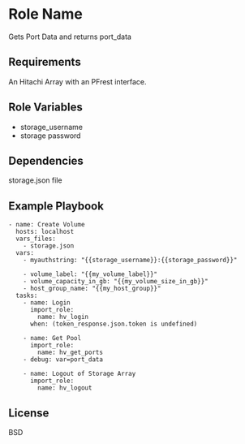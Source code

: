 Role Name
=========

Gets Port Data and returns port_data

Requirements
------------

An Hitachi Array with an PFrest interface.

Role Variables
--------------
* storage_username
* storage password


Dependencies
------------

storage.json file

Example Playbook
----------------

    - name: Create Volume
      hosts: localhost
      vars_files:
        - storage.json
      vars:
        - myauthstring: "{{storage_username}}:{{storage_password}}"
    
        - volume_label: "{{my_volume_label}}"
        - volume_capacity_in_gb: "{{my_volume_size_in_gb}}"
        - host_group_name: "{{my_host_group}}"
      tasks:
        - name: Login
          import_role:
            name: hv_login
          when: (token_response.json.token is undefined)
    
        - name: Get Pool
          import_role:
            name: hv_get_ports
        - debug: var=port_data

        - name: Logout of Storage Array
          import_role:
            name: hv_logout





License
-------

BSD


